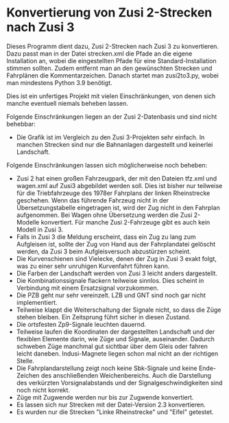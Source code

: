 # Konvertierung von Zusi 2-Strecken nach Zusi 3
Dieses Programm dient dazu, Zusi 2-Strecken nach Zusi 3 zu konvertieren.
Dazu passt man in der Datei strecken.xml die Pfade an die eigene Installation an, wobei die eingestellten Pfade für eine Standard-Installation stimmen sollten. Zudem entfernt man an den gewünschten Strecken und Fahrplänen die Kommentarzeichen. Danach startet man zusi2to3.py, wobei man mindestens Python 3.9 benötigt.

Dies ist ein unfertiges Projekt mit vielen Einschränkungen, von denen sich manche eventuell niemals beheben lassen.

Folgende Einschränkungen liegen an der Zusi 2-Datenbasis und sind nicht behebbar:
- Die Grafik ist im Vergleich zu den Zusi 3-Projekten sehr einfach. In manchen Strecken sind nur die Bahnanlagen dargestellt und keinerlei Landschaft.

Folgende Einschränkungen lassen sich möglicherweise noch beheben:
- Zusi 2 hat einen großen Fahrzeugpark, der mit den Dateien tfz.xml und wagen.xml auf Zusi3 abgebildet werden soll. Dies ist bisher nur teilweise für die Triebfahrzeuge des 1978er Fahrplans der linken Rheinstrecke geschehen. Wenn das führende Fahrzeug nicht in der Übersetzungstabelle eingetragen ist, wird der Zug nicht in den Fahrplan aufgenommen. Bei Wagen ohne Übersetzung werden die Zusi 2-Modelle konvertiert. Für manche Zusi 2-Fahrzeuge gibt es auch kein Modell in Zusi 3.
- Falls in Zusi 3 die Meldung erscheint, dass ein Zug zu lang zum Aufgleisen ist, sollte der Zug von Hand aus der Fahrplandatei gelöscht werden, da Zusi 3 beim Aufgleisversuch abzustürzen scheint.
- Die Kurvenschienen sind Vielecke, denen der Zug in Zusi 3 exakt folgt, was zu einer sehr unruhigen Kurvenfahrt führen kann.
- Die Farben der Landschaft werden von Zusi 3 leicht anders dargestellt.
- Die Kombinationssignale flackern teilweise sinnlos. Dies scheint in Verbindung mit einem Ersatzsignal vorzukommen.
- Die PZB geht nur sehr vereinzelt. LZB und GNT sind noch gar nicht implementiert.
- Teilweise klappt die Weiterschaltung der Signale nicht, so dass die Züge stehen bleiben. Ein Zeitsprung führt sicher in diesen Zustand.
- Die ortsfesten Zp9-Signale leuchten dauernd.
- Teilweise laufen die Koordinaten der dargestellten Landschaft und der flexiblen Elemente darin, wie Züge und Signale, auseinander. Dadurch schweben Züge manchmal gut sichtbar über dem Gleis oder fahren leicht daneben. Indusi-Magnete liegen schon mal nicht an der richtigen Stelle.
- Die Fahrplandarstellung zeigt noch keine Sbk-Signale und keine Ende-Zeichen des anschließenden Weichenbereichs. Auch die Darstellung des verkürzten Vorsignalabstands und der Signalgeschwindigkeiten sind noch nicht korrekt.
- Züge mit Zugwende werden nur bis zur Zugwende konvertiert.
- Es lassen sich nur Strecken mit der Datei-Version 2.3 konvertieren.
- Es wurden nur die Strecken "Linke Rheinstrecke" und "Eifel" getestet.

